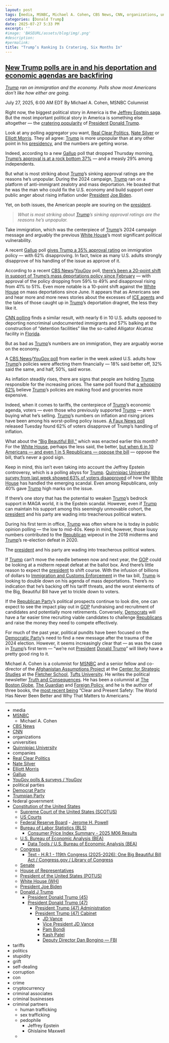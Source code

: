 ```yaml
---
layout: post
tags: [media, MSNBC, Michael A. Cohen, CBS News, CNN, organizations, universities, Quinnipiac University, companies, Real Clear Politics, Nate Silver, Elliott Morris, Gallup, YouGov polls & surveys / YouGov, political parties, Democrat Party, Trumpian Party, federal government, Constitution of the United States, Supreme Court of the United States (SCOTUS), US Courts, Federal Reserve Board,  Jerome H. Powell, Bureau of Labor Statistics (BLS), Consumer Price Index Summary - 2025 M06 Results, U.S. Bureau of Economic Analysis (BEA), Data Tools / U.S. Bureau of Economic Analysis (BEA), Congress, Text - H.R.1 - 119th Congress (2025-2026) –  One Big Beautiful Bill Act / Congress.gov / Library of Congress, Senate, House of Representatives, President of the United States (POTUS), White House (WH), President Joe Biden, Donald J Trump, President Donald Trump (45), President Donald Trump (47), President Trump (47) Administration, President Trump (47) Cabinet, JD Vance, Vice President JD Vance, Pam Bondi, Kash Patel, Deputy Director Dan Bongino — FBI, tariffs, politics, stupidity, grift, self-dealing, corruption, con, crime, cryptocurrency, criminal associates, criminal businesses, criminal partners, human trafficking, sex trafficking, pedophile, Jeffrey Epstein, Ghislaine Maxwell]
categories: [Donald Trump]
date: 2025-07-27 5:33 PM
excerpt: ''
#image: 'BASEURL/assets/blog/img/.png'
#description:
#permalink:
title: "Trump’s Ranking Is Cratering, Six Months In"
---
```



## [New Trump polls are in and his deportation and economic agendas are backfiring](https://www.msnbc.com/opinion/msnbc-opinion/trump-polling-disapproval-rating-immigration-economy-rcna220922)

*[Trump](https://www.donaldjtrump.com/) ran on immigration and the economy. Polls show most Americans don't like how either are going.*

July 27, 2025, 6:00 AM EDT
By Michael A. Cohen, MSNBC Columnist

Right now, the biggest political story in America is the [Jeffrey Epstein saga](https://www.msnbc.com/opinion/msnbc-opinion/epstein-files-trump-house-mike-johnson-rcna220266). But the most important political story in America is something else altogether — the [cratering popularity](https://www.msnbc.com/chris-jansing-reports/watch/poll-trump-s-approval-rating-drops-to-42-243567685760) of [President](https://www.whitehouse.gov/) [Donald Trump](https://www.donaldjtrump.com/).

Look at any polling aggregator you want, [Real Clear Politics](https://www.realclearpolling.com/polls/favorability/donald-trump), [Nate Silver](https://www.natesilver.net/p/trump-approval-ratings-nate-silver-bulletin) or [Elliott Morris](https://www.gelliottmorris.com/p/trumps-approval-hits-new-low-as-epstein). They all agree: [Trump](https://www.donaldjtrump.com/) is more unpopular than at any other point in his [presidency](https://www.whitehouse.gov/), and the numbers are getting worse.

Indeed, according to a new [Gallup](https://www.gallup.com/) poll that dropped Thursday morning, [Trump’s approval is at a rock bottom 37%](https://news.gallup.com/poll/692879/independents-drive-trump-approval-second-term-low.aspx) — and a measly 29% among independents.

But what is most striking about [Trump](https://www.donaldjtrump.com/)’s sinking approval ratings are the reasons he’s unpopular. During the 2024 campaign, [Trump](https://www.donaldjtrump.com/) ran on a platform of anti-immigrant zealotry and mass deportation. He boasted that he was the man who could fix the U.S. economy and build support over public anger about rising inflation under [President](https://www.whitehouse.gov/) [Joe Biden](https://bidenwhitehouse.archives.gov/).

Yet, on both issues, the American people are souring on the [president](https://www.whitehouse.gov/).

> *What is most striking about [Trump](https://www.donaldjtrump.com/)’s sinking approval ratings are the reasons he’s unpopular.*

Take immigration, which was the centerpiece of [Trump](https://www.donaldjtrump.com/)’s 2024 campaign message and arguably the previous [White House](https://www.whitehouse.gov/)’s most significant political vulnerability.

A recent [Gallup](https://www.gallup.com/) poll [gives Trump a 35% approval rating](https://www.cnn.com/2025/07/13/politics/deportations-backfiring-trump-analysis) on immigration policy — with 62% disapproving. In fact, twice as many U.S. adults strongly disapprove of his handling of the issue as approve of it.

According to a recent [CBS News](https://www.cbsnews.com/)/[YouGov](https://www.yougov.com/) poll, [there’s been a 20-point shift in support of Trump’s mass deportations policy since February](https://www.cbsnews.com/news/cbs-news-poll-trump-deportation-program-prices/) — with approval of the policy dropping from 59% to 49% and disapproval rising from 41% to 51%. Even more notable is a 10-point shift against the [White House](https://www.whitehouse.gov/) on mass deportations since June. It appears that as Americans see and hear more and more news stories about the excesses of [ICE agents](https://www.ice.gov/) and the tales of those caught up in [Trump](https://www.donaldjtrump.com/)’s deportation dragnet, the less they like it.

[CNN polling](https://www.cnn.com/2025/07/20/politics/cnn-poll-trump-deportations) finds a similar result, with nearly 6 in 10 U.S. adults opposed to deporting noncriminal undocumented immigrants and 57% balking at the construction of “detention facilities” like the so-called Alligator Alcatraz facility in [Florida](https://www.myflorida.gov/).

But as bad as [Trump](https://www.donaldjtrump.com/)’s numbers are on immigration, they are arguably worse on the economy.

A [CBS News](https://www.cbsnews.com/)/[YouGov poll](https://data.ddhq.io/polls/2025/07/20/YouGov/CBS%20News-National-2025-07-16-2025-07-18) from earlier in the week asked U.S. adults how [Trump](https://www.donaldjtrump.com/)’s policies were affecting them financially — 18% said better off, 32% said the same, and half, 50%, said worse.

As inflation steadily rises, there are signs that people are holding [Trump](https://www.donaldjtrump.com/) responsible for the increasing prices. The same poll found that [a whopping 62%](https://x.com/JesseFFerguson/status/1947095826569863312) believe [Trump](https://www.donaldjtrump.com/)’s policies are making food and groceries more expensive.

Indeed, when it comes to tariffs, the centerpiece of [Trump](https://www.donaldjtrump.com/)’s economic agenda, voters — even those who previously supported [Trump](https://www.donaldjtrump.com/) — aren’t buying what he’s selling. [Trump](https://www.donaldjtrump.com/)’s numbers on inflation and rising prices have been among his worst-polling policy issues. [A Faux News poll](https://static.foxnews.com/foxnews.com/content/uploads/2025/07/fox_july-18-21-2025_national_topline_july-23-release.pdf) released Tuesday found 62% of voters disapprove of Trump’s handling of inflation.

What about the [“Big Beautiful Bill,”](https://www.congress.gov/bill/119th-congress/house-bill/1/text) which was enacted earlier this month? For the [White House](https://www.whitehouse.gov/), perhaps the less said, the better, [but when 6 in 10 Americans — and even 1 in 5 Republicans — oppose the bill](http://youtube.com/live/ZLwJQvVMqAE?pp=0gcJCZYAKgI3ePta) — oppose the bill, that’s never a good sign.

Keep in mind, this isn’t even taking into account the Jeffrey Epstein controversy, which is a polling abyss for [Trump](https://www.donaldjtrump.com/). [Quinnipiac University survey from last week showed 63% of voters disapproved](https://poll.qu.edu/poll-release?releaseid=3928) of how the [White House](https://www.whitehouse.gov/) has handled the emerging scandal. Even among Republicans, only 40% gave [Trump](https://www.donaldjtrump.com/) high marks on the issue.

If there’s one story that has the potential to weaken [Trump](https://www.donaldjtrump.com/)’s bedrock support in MAGA world, it is the Epstein scandal. However, even if [Trump](https://www.donaldjtrump.com/) can maintain his support among this seemingly unmovable cohort, the [president](https://www.whitehouse.gov/) and his party are wading into treacherous political waters.

During his first term in office, [Trump](https://www.donaldjtrump.com/) was often where he is today in public opinion polling — the low to mid-40s. Keep in mind, however, those lousy numbers contributed to the [Republican](https://www.gop.com/) wipeout in the 2018 midterms and [Trump](https://www.donaldjtrump.com/)’s re-election defeat in 2020.

The [president](https://www.whitehouse.gov/) and his party are wading into treacherous political waters.

If [Trump](https://www.donaldjtrump.com/) can’t move the needle between now and next year, the [GOP](https://www.gop.com/) could be looking at a midterm repeat defeat at the ballot box. And there’s little reason to expect the [president](https://www.whitehouse.gov/) to shift course. With the infusion of billions of dollars to [Immigration and Customs Enforcement](https://www.ice.gov/) in the tax bill, [Trump](https://www.donaldjtrump.com/) is looking to double down on his agenda of mass deportations. There’s no indication that he’s backing off his tariff threats, and the worst elements of the Big, Beautiful Bill have yet to trickle down to voters.

If the [Republican Party](https://www.gop.com/)’s political prospects continue to look dire, one can expect to see the impact play out in [GOP](https://www.gop.com/) fundraising and recruitment of candidates and potentially more retirements. Conversely, [Democrats](https://www.democrats.org/) will have a far easier time recruiting viable candidates to challenge [Republicans](https://www.gop.com/) and raise the money they need to compete effectively.

For much of the past year, political pundits have been focused on the [Democratic Party](https://www.democrats.org/)’s need to find a new message after the trauma of the 2024 election. However, it seems increasingly clear that — as was the case in [Trump](https://www.donaldjtrump.com/)’s first term — “we’re not [President](https://www.whitehouse.gov/) [Donald Trump](https://www.donaldjtrump.com/)” will likely have a pretty good ring to it.

Michael A. Cohen is a columnist for [MSNBC](https://www.msnbc.com/) and a senior fellow and co-director of the [Afghanistan Assumptions Project](https://sites.tufts.edu/css/?page_id=1510) at the [Center for Strategic Studies](https://sites.tufts.edu/css/) at the [Fletcher School](https://fletcher.tufts.edu/), [Tufts University](,https://www.tufts.edu/). He writes the political newsletter [Truth and Consequences](https://urldefense.com/v3/__https://truthandcons.substack.com/__;!!PIZeeW5wscynRQ!u_XKZjv-lWH23z1mnHythaCOP6PFQIIYCwx9LK8Bsf1E8Fq24bv3BUSOnMKMGac4phxnOcJrub5z8w_Bku4b2cg$). He has been a columnist at [The Boston Globe](https://www.bostonglobe.com/), [The Guardian](https://www.theguardian.com/) and [Foreign Policy](https://foreignpolicy.com/), and he is the author of three books, the [most recent being](https://urldefense.com/v3/__https://www.amazon.com/dp/B07P77NDT6/ref=dp-kindle-redirect?_encoding=UTF8&btkr=1__;!!PIZeeW5wscynRQ!u_XKZjv-lWH23z1mnHythaCOP6PFQIIYCwx9LK8Bsf1E8Fq24bv3BUSOnMKMGac4phxnOcJrub5z8w_BrJq41KY$) “Clear and Present Safety: The World Has Never Been Better and Why That Matters to Americans.”

----
- media
- [MSNBC](https://www.msnbc.com/)
    - Michael A. Cohen
- [CBS News](https://www.cbsnews.com/)
- [CNN](https://www.cnn.com/)
- organizations 
- universities
- [Quinnipiac University](https://www.qu.edu/)
- companies 
- [Real Clear Politics](https://www.realclearpolling.com/)
- [Nate Silver](https://www.natesilver.net/)
- [Elliott Morris](https://www.gelliottmorris.com/)
- [Gallup](https://www.gallup.com/)
- [YouGov polls & surveys / YouGov](https://today.yougov.com/topics/entertainment/explore/website/YouGov)
- political parties
- [Democrat Party](https://www.democrats.org/)
- [Trumpian Party](https://www.gop.com/)
- federal government
- [Constitution of the United States](https://constitution.congress.gov/)
    - [Supreme Court of the United States (SCOTUS)](https://www.supremecourt.gov/)
    - [US Courts](https://www.uscourts.gov/)
    - [Federal Reserve Board](https://www.federalreserve.gov/)
            - [Jerome H. Powell](https://www.federalreserve.gov/aboutthefed/bios/board/powell.htm)
    - [Bureau of Labor Statistics (BLS)](https://www.bls.gov/)
        - [Consumer Price Index Summary - 2025 M06 Results](https://www.bls.gov/news.release/cpi.nr0.htm)
    - [U.S. Bureau of Economic Analysis (BEA)](https://www.bea.gov/)
        - [Data Tools / U.S. Bureau of Economic Analysis (BEA)](https://www.bea.gov/tools)
    - [Congress](https://www.congress.gov/)
        - [Text - H.R.1 - 119th Congress (2025-2026): One Big Beautiful Bill Act / Congress.gov / Library of Congress](https://www.congress.gov/bill/119th-congress/house-bill/1/text)
    - [Senate](https://www.senate.gov/)
    - [House of Representatives](https://www.house.gov/)
    - [President of the United States (POTUS)](https://www.whitehouse.gov/)
    - [White House (WH)](https://www.whitehouse.gov/)
    - [President Joe Biden](https://bidenwhitehouse.archives.gov/)
    - [Donald J Trump](https://www.donaldjtrump.com/)
        - [President Donald Trump (45)](https://trumpwhitehouse.archives.gov/)
        - [President Donald Trump (47)](https://www.whitehouse.gov/administration/donald-j-trump/)
            - [President Trump (47) Administration](https://www.whitehouse.gov/administration/)
            - [President Trump (47) Cabinet](https://www.whitehouse.gov/administration/the-cabinet/)
                - [JD Vance](https://www.linkedin.com/in/jd-vance-770a9047/)
                - [Vice President JD Vance](https://www.whitehouse.gov/administration/jd-vance/)
                - [Pam Bondi](https://www.justice.gov/ag/staff-profile/meet-attorney-general)
                - [Kash Patel](https://www.fbi.gov/about/leadership-and-structure/director-patel)
                - [Deputy Director Dan Bongino — FBI](https://www.fbi.gov/about/leadership-and-structure/deputy-director-dan-bongino)
- tariffs
- politics
- stupidity
- grift
- self-dealing
- corruption
- con
- crime
- cryptocurrency 
- criminal associates
- criminal businesses
- criminal partners
    - human trafficking 
    - sex trafficking 
    - pedophile 
        - Jeffrey Epstein 
        - Ghislaine Maxwell
    - 